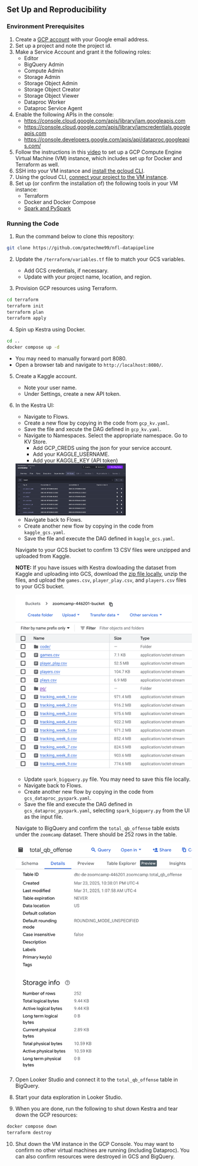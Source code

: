 ## Set Up and Reproducibility

### Environment Prerequisites

1. Create a [GCP account](https://github.com/DataTalksClub/data-engineering-zoomcamp/blob/main/01-docker-terraform/1_terraform_gcp/2_gcp_overview.md) with your Google email address.
2. Set up a project and note the project id.
3. Make a Service Account and grant it the following roles:
    - Editor
    - BigQuery Admin
    - Compute Admin
    - Storage Admin
    - Storage Object Admin
    - Storage Object Creator
    - Storage Object Viewer
    - Dataproc Worker
    - Dataproc Service Agent
4. Enable the following APIs in the console:
    - https://console.cloud.google.com/apis/library/iam.googleapis.com
    - https://console.cloud.google.com/apis/library/iamcredentials.googleapis.com
    - https://console.developers.google.com/apis/api/dataproc.googleapis.com/
5. Follow the instructions in this [video](https://www.youtube.com/watch?v=ae-CV2KfoN0&list=PL3MmuxUbc_hJed7dXYoJw8DoCuVHhGEQb) to set up a GCP Compute Engine Virtual Machine (VM) instance, which includes set up for Docker and Terraform as well.
6. SSH into your VM instance and [install the gcloud CLI](https://cloud.google.com/sdk/docs/install).
7. Using the gcloud CLI, [connect your project to the VM instance](https://cloud.google.com/compute/docs/connect/standard-ssh#gcloud).
8. Set up (or confirm the installation of) the following tools in your VM instance:
    - Terraform
    - Docker and Docker Compose
    - [Spark and PySpark](https://github.com/DataTalksClub/data-engineering-zoomcamp/blob/main/05-batch/setup/linux.md)


### Running the Code

1. Run the command below to clone this repository:
```bash
git clone https://github.com/gatechme99/nfl-datapipeline
```

2. Update the `/terraform/variables.tf` file to match your GCS variables.
    - Add GCS credentials, if necessary.
    - Update with your project name, location, and region.

3. Provision GCP resources using Terraform.
```bash
cd terraform
terraform init
terraform plan
terraform apply
```

4. Spin up Kestra using Docker.
```bash
cd ..
docker compose up -d
```

- You may need to manually forward port 8080.
- Open a browser tab and navigate to `http://localhost:8080/`.

5. Create a Kaggle account.
    - Note your user name.
    - Under Settings, create a new API token.

6. In the Kestra UI:

    - Navigate to Flows.
    - Create a new flow by copying in the code from `gcp_kv.yaml`.
    - Save the file and xecute the DAG defined in `gcp_kv.yaml`.
    - Navigate to Namespaces. Select the appropriate namespace. Go to KV Store.
        - Add GCP_CREDS using the json for your service account.
        - Add your KAGGLE_USERNAME.
        - Add your KAGGLE_KEY (API token)
    
    <img src="/images/kestra_kv.png" alt="kestra_kv_store" width="300">

    - Navigate back to Flows.
    - Create another new flow by copying in the code from `kaggle_gcs.yaml`.
    - Save the file and execute the DAG defined in `kaggle_gcs.yaml`.

    Navigate to your GCS bucket to confirm 13 CSV files were unzipped and uploaded from Kaggle.

    **NOTE:** If you have issues with Kestra dowloading the dataset from Kaggle and uploading into GCS, download the [zip file locally](https://www.kaggle.com/competitions/nfl-big-data-bowl-2025/data), unzip the files, and upload the `games.csv`, `player_play.csv`, and `players.csv` files to your GCS bucket.

    ![GCS Bucket for NFL Data](/images/gcs_bucket.png)

    - Update `spark_bigquery.py` file. You may need to save this file locally.
    - Navigate back to Flows.
    - Create another new flow by copying in the code from `gcs_dataproc_pyspark.yaml`.
    - Save the file and execute the DAG defined in `gcs_dataproc_pyspark.yaml`, selecting `spark_bigquery.py` from the UI as the input file.

    Navigate to BigQuery and confirm the `total_qb_offense` table exists under the `zoomcamp` dataset. There should be 252 rows in the table.

    ![Final table in BigQuery](/images/bq_table.png)

7. Open Looker Studio and connect it to the `total_qb_offense` table in BigQuery.

8. Start your data exploration in Looker Studio.

9. When you are done, run the following to shut down Kestra and tear down the GCP resources:

```bash
docker compose down
terraform destroy
```

10. Shut down the VM instance in the GCP Console. You may want to confirm no other virtual machines are running (including Dataproc). You can also confirm resources were destroyed in GCS and BigQuery.